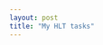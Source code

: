 ```yaml
---
layout: post
title: "My HLT tasks"
---
```

<script type="text/javascript" language="javascript" src="https://creately.com/player/createlyplayerstart.js">
</script>

<div id="creately-container-gvmj80621-It0tETVpH2vGfvMPNuDHOFAhdmQ=">
</div>

<script type="text/javascript">
createlyPlayerStart( {
container: "creately-container-gvmj80621-It0tETVpH2vGfvMPNuDHOFAhdmQ=",
docid :"gvmj80621-It0tETVpH2vGfvMPNuDHOFAhdmQ=",
title :"HLT Tasks",
width :640,height :400,bgcolor :"#ffffff",logo :0
} );</script>



